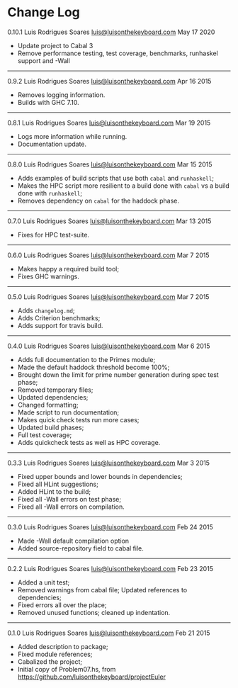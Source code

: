 Change Log
==========

0.10.1 Luis Rodrigues Soares <luis@luisonthekeyboard.com> May 17 2020
* Update project to Cabal 3
* Remove performance testing, test coverage, benchmarks, runhaskel support and -Wall

---

0.9.2 Luis Rodrigues Soares <luis@luisonthekeyboard.com> Apr 16 2015
* Removes logging information.
* Builds with GHC 7.10.

---

0.8.1 Luis Rodrigues Soares <luis@luisonthekeyboard.com> Mar 19 2015
* Logs more information while running.
* Documentation update.

---

0.8.0 Luis Rodrigues Soares <luis@luisonthekeyboard.com> Mar 15 2015
* Adds examples of build scripts that use both `cabal` and `runhaskell`;
* Makes the HPC script more resilient to a build done with `cabal` vs a build done with `runhaskell`;
* Removes dependency on `cabal` for the haddock phase.

---

0.7.0 Luis Rodrigues Soares <luis@luisonthekeyboard.com> Mar 13 2015
* Fixes for HPC test-suite.

---

0.6.0 Luis Rodrigues Soares <luis@luisonthekeyboard.com> Mar 7 2015
* Makes happy a required build tool;
* Fixes GHC warnings.

---

0.5.0 Luis Rodrigues Soares <luis@luisonthekeyboard.com> Mar 7 2015
* Adds `changelog.md`;
* Adds Criterion benchmarks;
* Adds support for travis build.

---

0.4.0 Luis Rodrigues Soares <luis@luisonthekeyboard.com> Mar 6 2015
* Adds full documentation to the Primes module;
* Made the default haddock threshold become 100%;
* Brought down the limit for prime number generation during spec test phase;
* Removed temporary files;
* Updated dependencies;
* Changed formatting;
* Made script to run documentation;
* Makes quick check tests run more cases;
* Updated build phases;
* Full test coverage;
* Adds quickcheck tests as well as HPC coverage.

---

0.3.3 Luis Rodrigues Soares <luis@luisonthekeyboard.com> Mar 3 2015
* Fixed upper bounds and lower bounds in dependencies;
* Fixed all HLint suggestions;
* Added HLint to the build;
* Fixed all -Wall errors on test phase;
* Fixed all -Wall errors on compilation.

---

0.3.0 Luis Rodrigues Soares <luis@luisonthekeyboard.com> Feb 24 2015
* Made -Wall default compilation option
* Added source-repository field to cabal file.

---

0.2.2 Luis Rodrigues Soares <luis@luisonthekeyboard.com> Feb 23 2015
* Added a unit test;
* Removed warnings from cabal file; Updated references to dependencies;
* Fixed errors all over the place;
* Removed unused functions; cleaned up indentation.

---

0.1.0 Luis Rodrigues Soares <luis@luisonthekeyboard.com> Feb 21 2015
* Added description to package;
* Fixed module references;
* Cabalized the project;
* Initial copy of Problem07.hs, from https://github.com/luisonthekeyboard/projectEuler
